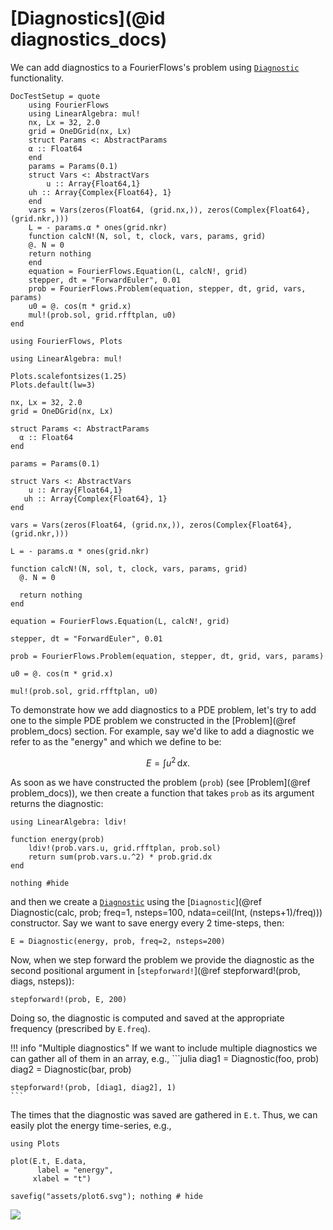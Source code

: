 # [Diagnostics](@id diagnostics_docs)

We can add diagnostics to a FourierFlows's problem using [`Diagnostic`](@ref)
functionality.

```@meta
DocTestSetup = quote
    using FourierFlows
    using LinearAlgebra: mul!
    nx, Lx = 32, 2.0
    grid = OneDGrid(nx, Lx)
    struct Params <: AbstractParams
    α :: Float64
    end
    params = Params(0.1)
    struct Vars <: AbstractVars
        u :: Array{Float64,1}
    uh :: Array{Complex{Float64}, 1}
    end
    vars = Vars(zeros(Float64, (grid.nx,)), zeros(Complex{Float64}, (grid.nkr,)))
    L = - params.α * ones(grid.nkr)
    function calcN!(N, sol, t, clock, vars, params, grid)
    @. N = 0
    return nothing
    end
    equation = FourierFlows.Equation(L, calcN!, grid)
    stepper, dt = "ForwardEuler", 0.01
    prob = FourierFlows.Problem(equation, stepper, dt, grid, vars, params)
    u0 = @. cos(π * grid.x)
    mul!(prob.sol, grid.rfftplan, u0)
end
```

```@setup 3
using FourierFlows, Plots

using LinearAlgebra: mul!

Plots.scalefontsizes(1.25)
Plots.default(lw=3)

nx, Lx = 32, 2.0
grid = OneDGrid(nx, Lx)

struct Params <: AbstractParams
  α :: Float64
end

params = Params(0.1)

struct Vars <: AbstractVars
    u :: Array{Float64,1}
   uh :: Array{Complex{Float64}, 1}
end

vars = Vars(zeros(Float64, (grid.nx,)), zeros(Complex{Float64}, (grid.nkr,)))

L = - params.α * ones(grid.nkr)

function calcN!(N, sol, t, clock, vars, params, grid)
  @. N = 0
  
  return nothing
end

equation = FourierFlows.Equation(L, calcN!, grid)

stepper, dt = "ForwardEuler", 0.01

prob = FourierFlows.Problem(equation, stepper, dt, grid, vars, params)

u0 = @. cos(π * grid.x)

mul!(prob.sol, grid.rfftplan, u0)
```

To demonstrate how we add diagnostics to a PDE problem, let's try to add
one to the simple PDE problem we constructed in the [Problem](@ref problem_docs)
section. For example, say we'd like to add a diagnostic we refer to as the "energy"
and which we define to be:

```math
E = \int u^2 \, \mathrm{d} x .
```

As soon as we have constructed the problem (`prob`) (see [Problem](@ref problem_docs)),
we then create a function that takes `prob` as its argument returns the diagnostic:

```@example 3
using LinearAlgebra: ldiv!

function energy(prob)
    ldiv!(prob.vars.u, grid.rfftplan, prob.sol)
    return sum(prob.vars.u.^2) * prob.grid.dx
end

nothing #hide
```

and then we create a [`Diagnostic`](@ref) using the
[`Diagnostic`](@ref Diagnostic(calc, prob; freq=1, nsteps=100, ndata=ceil(Int, (nsteps+1)/freq)))
constructor. Say we want to save energy every 2 time-steps, then:

```@example 3
E = Diagnostic(energy, prob, freq=2, nsteps=200)
```

Now, when we step forward the problem we provide the diagnostic as the second positional 
argument in [`stepforward!`](@ref stepforward!(prob, diags, nsteps)):

```@example 3
stepforward!(prob, E, 200)
```

Doing so, the diagnostic is computed and saved at the appropriate frequency (prescribed
by `E.freq`).

!!! info "Multiple diagnostics"
    If we want to include multiple diagnostics we can gather all of them in an array, e.g.,
    ```julia
    diag1 = Diagnostic(foo, prob)
    diag2 = Diagnostic(bar, prob)

    stepforward!(prob, [diag1, diag2], 1)
    ```

The times that the diagnostic was saved are gathered in `E.t`. Thus, we can easily
plot the energy time-series, e.g., 

```@example 3
using Plots

plot(E.t, E.data,
      label = "energy",
     xlabel = "t")

savefig("assets/plot6.svg"); nothing # hide
```

![](assets/plot6.svg)
